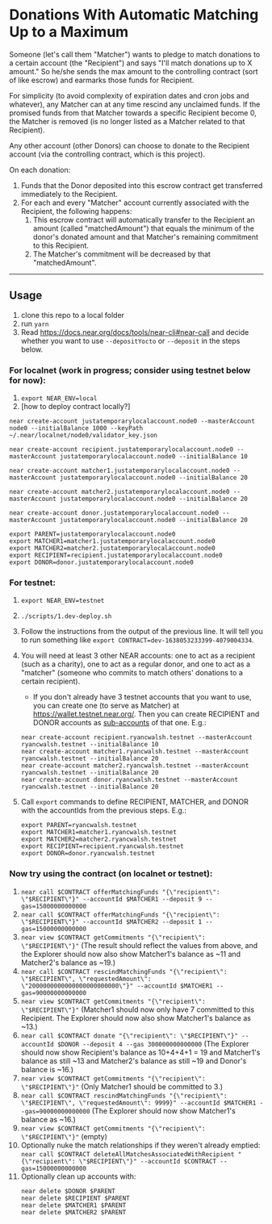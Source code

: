 # Donations With Automatic Matching Up to a Maximum

Someone (let's call them "Matcher") wants to pledge to match donations to a certain account (the "Recipient") and says "I'll match donations up to X amount." So he/she sends the max amount to the controlling contract (sort of like escrow) and earmarks those funds for Recipient.

For simplicity (to avoid complexity of expiration dates and cron jobs and whatever), any Matcher can at any time rescind any unclaimed funds. If the promised funds from that Matcher towards a specific Recipient become 0, the Matcher is removed (is no longer listed as a Matcher related to that Recipient).

Any other account (other Donors) can choose to donate to the Recipient account (via the controlling contract, which is this project).

On each donation:

1. Funds that the Donor deposited into this escrow contract get transferred immediately to the Recipient.
1. For each and every "Matcher" account currently associated with the Recipient, the following happens:
   1. This escrow contract will automatically transfer to the Recipient an amount (called "matchedAmount") that equals the minimum of the donor's donated amount and that Matcher's remaining commitment to this Recipient.
   1. The Matcher's commitment will be decreased by that "matchedAmount".

---

## Usage

1. clone this repo to a local folder
1. run `yarn`
1. Read https://docs.near.org/docs/tools/near-cli#near-call and decide whether you want to use `--depositYocto` or `--deposit` in the steps below.

### For localnet (work in progress; consider using testnet below for now):

1. `export NEAR_ENV=local`
1. [how to deploy contract locally?]

```
near create-account justatemporarylocalaccount.node0 --masterAccount node0 --initialBalance 1000 --keyPath ~/.near/localnet/node0/validator_key.json

near create-account recipient.justatemporarylocalaccount.node0 --masterAccount justatemporarylocalaccount.node0 --initialBalance 10

near create-account matcher1.justatemporarylocalaccount.node0 --masterAccount justatemporarylocalaccount.node0 --initialBalance 20

near create-account matcher2.justatemporarylocalaccount.node0 --masterAccount justatemporarylocalaccount.node0 --initialBalance 20

near create-account donor.justatemporarylocalaccount.node0 --masterAccount justatemporarylocalaccount.node0 --initialBalance 20

export PARENT=justatemporarylocalaccount.node0
export MATCHER1=matcher1.justatemporarylocalaccount.node0
export MATCHER2=matcher2.justatemporarylocalaccount.node0
export RECIPIENT=recipient.justatemporarylocalaccount.node0
export DONOR=donor.justatemporarylocalaccount.node0
```

### For testnet:

1. `export NEAR_ENV=testnet`
1. `./scripts/1.dev-deploy.sh`
1. Follow the instructions from the output of the previous line. It will tell you to run something like `export CONTRACT=dev-1638053233399-4079004334`.
1. You will need at least 3 other NEAR accounts: one to act as a recipient (such as a charity), one to act as a regular donor, and one to act as a "matcher" (someone who commits to match others' donations to a certain recipient).

   - If you don't already have 3 testnet accounts that you want to use, you can create one (to serve as Matcher) at https://wallet.testnet.near.org/. Then you can create RECIPIENT and DONOR accounts as [sub-accounts](https://docs.near.org/docs/tools/near-cli#near-create-account) of that one. E.g.:

   ```
   near create-account recipient.ryancwalsh.testnet --masterAccount ryancwalsh.testnet --initialBalance 10
   near create-account matcher1.ryancwalsh.testnet --masterAccount ryancwalsh.testnet --initialBalance 20
   near create-account matcher2.ryancwalsh.testnet --masterAccount ryancwalsh.testnet --initialBalance 20
   near create-account donor.ryancwalsh.testnet --masterAccount ryancwalsh.testnet --initialBalance 20
   ```

1. Call `export` commands to define RECIPIENT, MATCHER, and DONOR with the accountIds from the previous steps. E.g.:

   ```
   export PARENT=ryancwalsh.testnet
   export MATCHER1=matcher1.ryancwalsh.testnet
   export MATCHER2=matcher2.ryancwalsh.testnet
   export RECIPIENT=recipient.ryancwalsh.testnet
   export DONOR=donor.ryancwalsh.testnet
   ```

### Now try using the contract (on localnet or testnet):

1. `near call $CONTRACT offerMatchingFunds "{\"recipient\": \"$RECIPIENT\"}" --accountId $MATCHER1 --deposit 9 --gas=15000000000000`
1. `near call $CONTRACT offerMatchingFunds "{\"recipient\": \"$RECIPIENT\"}" --accountId $MATCHER2 --deposit 1 --gas=15000000000000`
1. `near view $CONTRACT getCommitments "{\"recipient\": \"$RECIPIENT\"}"` (The result should reflect the values from above, and the Explorer should now also show Matcher1's balance as ~11 and Matcher2's balance as ~19.)
1. `near call $CONTRACT rescindMatchingFunds "{\"recipient\": \"$RECIPIENT\", \"requestedAmount\": \"2000000000000000000000000\"}" --accountId $MATCHER1 --gas=90000000000000`
1. `near view $CONTRACT getCommitments "{\"recipient\": \"$RECIPIENT\"}"` (Matcher1 should now only have 7 committed to this Recipient. The Explorer should now also show Matcher1's balance as ~13.)
1. `near call $CONTRACT donate "{\"recipient\": \"$RECIPIENT\"}" --accountId $DONOR --deposit 4 --gas 300000000000000` (The Explorer should now show Recipient's balance as 10+4+4+1 = 19 and Matcher1's balance as still ~13 and Matcher2's balance as still ~19 and Donor's balance is ~16.)
1. `near view $CONTRACT getCommitments "{\"recipient\": \"$RECIPIENT\"}"` (Only Matcher1 should be committed to 3.)
1. `near call $CONTRACT rescindMatchingFunds "{\"recipient\": \"$RECIPIENT\", \"requestedAmount\": 9999}" --accountId $MATCHER1 --gas=90000000000000` (The Explorer should now show Matcher1's balance as ~16.)
1. `near view $CONTRACT getCommitments "{\"recipient\": \"$RECIPIENT\"}"` (empty)
1. Optionally nuke the match relationships if they weren't already emptied: `near call $CONTRACT deleteAllMatchesAssociatedWithRecipient "{\"recipient\": \"$RECIPIENT\"}" --accountId $CONTRACT --gas=15000000000000`
1. Optionally clean up accounts with:
   ```
   near delete $DONOR $PARENT
   near delete $RECIPIENT $PARENT
   near delete $MATCHER1 $PARENT
   near delete $MATCHER2 $PARENT
   ```

